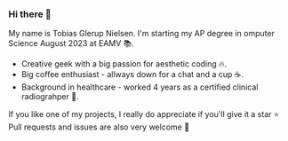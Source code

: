 ### Hi there 👋


My name is Tobias Glerup Nielsen. I'm starting my AP degree in omputer Science August 2023 at EAMV 📚.

- Creative geek with a big passion for aesthetic coding 🔥.
- Big coffee enthusiast - allways down for a chat and a cup ☕.
- Background in healthcare - worked 4 years as a certified clinical radiograhper 💉.

If you like one of my projects, I really do appreciate if you'll give it a star ⭐ Pull requests and issues are also very welcome 🤗
